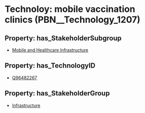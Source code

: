 # Technoloy: __mobile vaccination clinics__ (PBN__Technology_1207)

## Property: has_StakeholderSubgroup

* [Mobile and Healthcare Infrastructure](PBN__TechSubgroup_99)

## Property: has_TechnologyID

* [Q96482267](Q96482267)

## Property: has_StakeholderGroup

* [Infrastructure](PBN__TechGroup_4)

